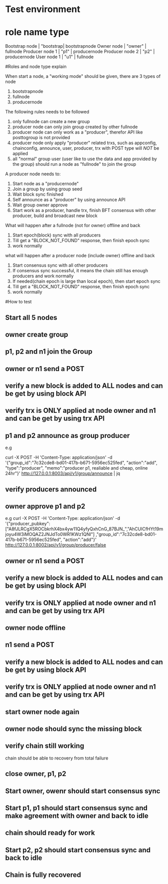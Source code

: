 # Test environment

role                  name      type
================================================
Bootstrap node      | "bootstrap| bootstrapnode
Owner node          | "owner"   | fullnode
Producer node 1     | "p1"      | producernode
Producer node 2     | "p2"      | producernode
User node 1         | "u1"      | fullnode

#Roles and node type explain

When start a node, a "working mode" should be given, there are 3 types of node
1. bootstrapnode
2. fullnode
3. producernode 

The following rules needs to be followed
1. only fullnode can create a new group
2. producer node can only join group created by other fullnode
3. producer node can only work as a "producer", therefor API like posttogroup is not provided
4. producer node only apply "producer" related trxs, such as appconfig, chainconfig, announce, user, producer, trx with POST type will *NOT* be applied
5. all "normal" group user (user like to use the data and app provided by the group) should run a node as "fullnode" to join the group

A producer node needs to:
1. Start node as a "producernode"
2. Join a group by using group seed
3. Wait block sync finished
4. Self announce as a "producer" by using announce API
5. Wait group owner approve
6. Start work as a producer, handle trx, finish BFT consensus with other producer, build and broadcast new block

What will happen after a fullnode (not for owner) offline and back
1. Start epoch(block) sync with all producers
2. Till get a "BLOCK_NOT_FOUND" response, then finish epoch sync
3. work normally

what will happen after a producer node (include owner) offline and back
1. Start consensus sync with all other producers
2. If consensus sync successful, it means the chain still has enough producers and work normally
3. If needed(chain epoch is large than local epoch), then start epoch sync
4. Till get a "BLOCK_NOT_FOUND" response, then finish epoch sync
5. work normally

#How to test

## Start all 5 nodes

## owner create group 

## p1, p2 and n1 join the Group

## owner or n1 send a POST

## verify a new block is added to ALL nodes and can be get by using block API

## verify trx is ONLY applied at node owner and n1 and can be get by using trx API

## p1 and p2 announce as group producer

e.g 

curl -X POST -H 'Content-Type: application/json' -d '{"group_id":"7c32cde8-bd01-417b-b671-5956ec525fed", "action":"add", "type":"producer", "memo":"producer p1, realiable and cheap, online 24hr"}' http://127.0.0.1:8003/api/v1/group/announce | jq

## verify producers announced 

## owner approve p1 and p2

e.g 
 curl -X POST -H 'Content-Type: application/json' -d '{"producer_pubkey":["A8fJLRCgX5ROCbkrhX4bx4yw11Q4yfyQxhCnG_87BJN_","AhCUlCfHYt19mjoyu4W3iMOQAZ2JNJdTo0WR1KWz1QNl"] ,"group_id":"7c32cde8-bd01-417b-b671-5956ec525fed", "action":"add"}' http://127.0.0.1:8002/api/v1/group/producer/false

## owner or n1 send a POST

## verify a new block is added to ALL nodes and can be get by using block API

## verify trx is ONLY applied at node owner and n1 and can be get by using trx API

## owner node offline 

## n1 send a POST

## verify a new block is added to ALL nodes and can be get by using block API

## verify trx is ONLY applied at node owner and n1 and can be get by using trx API

## start owner node again

## owner node should sync the missing block

## verify chain still working

chain should be able to recovery from total failure

## close owner, p1, p2

## Start owner, owenr should start consensus sync 

## Start p1,  p1 should start consensus sync and make agreement with owner and back to idle

## chain should ready for work

## Start p2, p2 should start consensus sync and back to idle

## Chain is fully recovered
